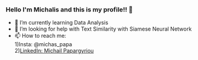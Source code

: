 ### Hello I'm Michalis and this is my profile!!  👋
- 🌱 I’m currently learning Data Analysis
- 🤔 I’m looking for help with Text Similarity with Siamese Neural Network
- 📫 How to reach me: 
     <br>1)Insta: @michas_papa 
     <br>2)<a href="https://www.linkedin.com/in/michail-papargyriou-3097aa142/">LinkedIn: Michail Papargyriou</a>

<!--### Hi there 👋

- 🤔 I’m looking for help with Text Similarity
- 📫 How to reach me: 
     <br>1)Insta: @michas_papa 
     <br>2)<a href="https://www.linkedin.com/in/michail-papargyriou-3097aa142/">LinkedIn: Michail Papargyriou</a>

**michas5552/michas5552** is a ✨ _special_ ✨ repository because its `README.md` (this file) appears on your GitHub profile.

Here are some ideas to get you started:

- 🔭 I’m currently working on ...
- 🌱 I’m currently learning ...
- 👯 I’m looking to collaborate on ...
- 🤔 I’m looking for help with ...
- 💬 Ask me about ...
- 📫 How to reach me: ...
- 😄 Pronouns: ...
- ⚡ Fun fact: ...
-->
